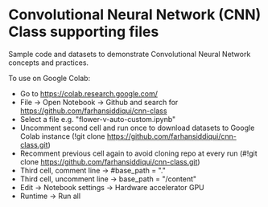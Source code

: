 # Convolutional Neural Network (CNN) Class supporting files

Sample code and datasets to demonstrate Convolutional Neural Network concepts and practices.

To use on Google Colab:
* Go to https://colab.research.google.com/
* File -> Open Notebook -> Github and search for https://github.com/farhansiddiqui/cnn-class
* Select a file e.g. "flower-v-auto-custom.ipynb"
* Uncomment second cell and run once to download datasets to Google Colab instance (!git clone https://github.com/farhansiddiqui/cnn-class.git)
* Recomment previous cell again to avoid cloning repo at every run (#!git clone https://github.com/farhansiddiqui/cnn-class.git)
* Third cell, comment line -> #base_path = "." 
* Third cell, uncomment line -> base_path = "/content"
* Edit -> Notebook settings -> Hardware accelerator GPU
* Runtime -> Run all
